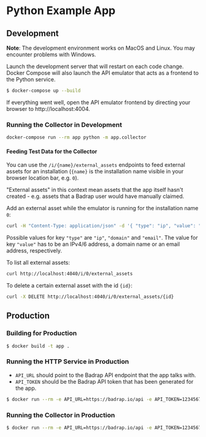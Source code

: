 # Python Example App

## Development

**Note**: The development environment works on MacOS and Linux. You may encounter problems with Windows.

Launch the development server that will restart on each code change. Docker Compose will also launch the API emulator that acts as a frontend to the Python service.

```sh
$ docker-compose up --build
```

If everything went well, open the API emulator frontend by directing your browser to http://localhost:4004.

### Running the Collector in Development

```sh
docker-compose run --rm app python -m app.collector
```

#### Feeding Test Data for the Collector

You can use the `/i/{name}/external_assets` endpoints to feed external assets
for an installation (`{name}` is the installation name visible in your
browser location bar, e.g. `0`).

"External assets" in this context mean assets that the app itself hasn't
created - e.g. assets that a Badrap user would have manually claimed.

Add an external asset while the emulator is running for the installation name `0`:

```sh
curl -H "Content-Type: application/json" -d '{ "type": "ip", "value": "1.2.3.4" }' http://localhost:4040/i/0/external_assets
```

Possible values for key `"type"` are `"ip"`, `"domain"` and `"email"`. The value for key `"value"` has to be an IPv4/6 address, a domain name or an email address, respectively.

To list all external assets:

```sh
curl http://localhost:4040/i/0/external_assets
```

To delete a certain external asset with the id `{id}`:

```sh
curl -X DELETE http://localhost:4040/i/0/external_assets/{id}
```

## Production

### Building for Production

```sh
$ docker build -t app .
```

### Running the HTTP Service in Production

- `API_URL` should point to the Badrap API endpoint that the app talks with.
- `API_TOKEN` should be the Badrap API token that has been generated for the app.

```sh
$ docker run --rm -e API_URL=https://badrap.io/api -e API_TOKEN=123456789 -p 5000:5000 app
```

### Running the Collector in Production

```sh
$ docker run --rm -e API_URL=https://badrap.io/api -e API_TOKEN=123456789 app python -m app.collector
```

